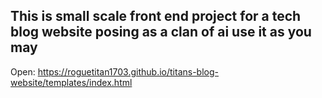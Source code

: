 ## This is small scale front end project for a tech blog website posing as a clan of ai use it as you may
Open: https://roguetitan1703.github.io/titans-blog-website/templates/index.html
